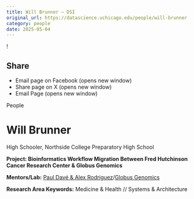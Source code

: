 ```yaml
---
title: Will Brunner – DSI
original_url: https://datascience.uchicago.edu/people/will-brunner
category: people
date: 2025-05-04
---
```


<!-- Table-like structure detected -->

!

## Share

* Email page on Facebook (opens new window)
* Share page on X (opens new window)
* Email Page (opens new window)

<!-- Table-like structure detected -->

People

# Will Brunner

High Schooler, Northside College Preparatory High School

**Project: Bioinformatics Workflow Migration Between Fred Hutchinson Cancer Research Center & Globus Genomics**

**Mentors/Lab:** [Paul Davé & Alex Rodriguez](https://www.globus.org/genomics/about)/[Globus Genomics](https://globusgenomics.org/)

**Research Area Keywords:** Medicine & Health // Systems & Architecture